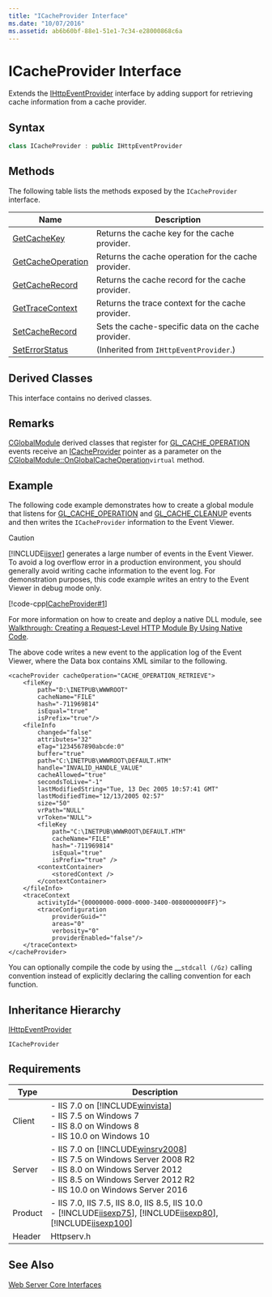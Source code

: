 ```yaml
---
title: "ICacheProvider Interface"
ms.date: "10/07/2016"
ms.assetid: ab6b60bf-88e1-51e1-7c34-e28000868c6a
---
```

# ICacheProvider Interface
Extends the [IHttpEventProvider](../../web-development-reference/native-code-api-reference/ihttpeventprovider-interface.md) interface by adding support for retrieving cache information from a cache provider.  
  
## Syntax  
  
```cpp  
class ICacheProvider : public IHttpEventProvider  
```  
  
## Methods  
 The following table lists the methods exposed by the `ICacheProvider` interface.  
  
|Name|Description|  
|----------|-----------------|  
|[GetCacheKey](../../web-development-reference/native-code-api-reference/icacheprovider-getcachekey-method.md)|Returns the cache key for the cache provider.|  
|[GetCacheOperation](../../web-development-reference/native-code-api-reference/icacheprovider-getcacheoperation-method.md)|Returns the cache operation for the cache provider.|  
|[GetCacheRecord](../../web-development-reference/native-code-api-reference/icacheprovider-getcacherecord-method.md)|Returns the cache record for the cache provider.|  
|[GetTraceContext](../../web-development-reference/native-code-api-reference/icacheprovider-gettracecontext-method.md)|Returns the trace context for the cache provider.|  
|[SetCacheRecord](../../web-development-reference/native-code-api-reference/icacheprovider-setcacherecord-method.md)|Sets the cache-specific data on the cache provider.|  
|[SetErrorStatus](../../web-development-reference/native-code-api-reference/ihttpeventprovider-seterrorstatus-method.md)|(Inherited from `IHttpEventProvider`.)|  
  
## Derived Classes  
 This interface contains no derived classes.  
  
## Remarks  
 [CGlobalModule](../../web-development-reference/native-code-api-reference/cglobalmodule-class.md) derived classes that register for [GL_CACHE_OPERATION](../../web-development-reference/native-code-api-reference/request-processing-constants.md) events receive an [ICacheProvider](../../web-development-reference/native-code-api-reference/icacheprovider-interface.md) pointer as a parameter on the [CGlobalModule::OnGlobalCacheOperation](../../web-development-reference/native-code-api-reference/cglobalmodule-onglobalcacheoperation-method.md)`virtual` method.  
  
## Example  
 The following code example demonstrates how to create a global module that listens for [GL_CACHE_OPERATION](../../web-development-reference/native-code-api-reference/request-processing-constants.md) and [GL_CACHE_CLEANUP](../../web-development-reference/native-code-api-reference/request-processing-constants.md) events and then writes the `ICacheProvider` information to the Event Viewer.  
  
> [!CAUTION]
>  [!INCLUDE[iisver](../../wmi-provider/includes/iisver-md.md)] generates a large number of events in the Event Viewer. To avoid a log overflow error in a production environment, you should generally avoid writing cache information to the event log. For demonstration purposes, this code example writes an entry to the Event Viewer in debug mode only.  
  
 [!code-cpp[ICacheProvider#1](../../../samples/snippets/cpp/VS_Snippets_IIS/IIS7/ICacheProvider/cpp/ICacheProvider.cpp#1)]  
  
 For more information on how to create and deploy a native DLL module, see [Walkthrough: Creating a Request-Level HTTP Module By Using Native Code](../../web-development-reference/native-code-development-overview/walkthrough-creating-a-request-level-http-module-by-using-native-code.md).  
  
 The above code writes a new event to the application log of the Event Viewer, where the Data box contains XML similar to the following.  
  
```  
<cacheProvider cacheOperation="CACHE_OPERATION_RETRIEVE">  
    <fileKey   
        path="D:\INETPUB\WWWROOT"   
        cacheName="FILE"   
        hash="-711969814"   
        isEqual="true"   
        isPrefix="true"/>  
    <fileInfo   
        changed="false"   
        attributes="32"   
        eTag="1234567890abcde:0"   
        buffer="true"   
        path="C:\INETPUB\WWWROOT\DEFAULT.HTM"   
        handle="INVALID_HANDLE_VALUE"   
        cacheAllowed="true"   
        secondsToLive="-1"   
        lastModifiedString="Tue, 13 Dec 2005 10:57:41 GMT"   
        lastModifiedTime="12/13/2005 02:57"   
        size="50"   
        vrPath="NULL"   
        vrToken="NULL">  
        <fileKey   
            path="C:\INETPUB\WWWROOT\DEFAULT.HTM"   
            cacheName="FILE"   
            hash="-711969814"   
            isEqual="true"   
            isPrefix="true" />  
        <contextContainer>  
            <storedContext />  
        </contextContainer>  
    </fileInfo>  
    <traceContext   
        activityId="{00000000-0000-0000-3400-0080000000FF}">  
        <traceConfiguration   
            providerGuid=""   
            areas="0"   
            verbosity="0"   
            providerEnabled="false"/>  
    </traceContext>  
</cacheProvider>  
```  
  
 You can optionally compile the code by using the __`stdcall (/Gz)` calling convention instead of explicitly declaring the calling convention for each function.  
  
## Inheritance Hierarchy  
 [IHttpEventProvider](../../web-development-reference/native-code-api-reference/ihttpeventprovider-interface.md)  
  
 `ICacheProvider`  
  
## Requirements  
  
|Type|Description|  
|----------|-----------------|  
|Client|-   IIS 7.0 on [!INCLUDE[winvista](../../wmi-provider/includes/winvista-md.md)]<br />-   IIS 7.5 on Windows 7<br />-   IIS 8.0 on Windows 8<br />-   IIS 10.0 on Windows 10|  
|Server|-   IIS 7.0 on [!INCLUDE[winsrv2008](../../wmi-provider/includes/winsrv2008-md.md)]<br />-   IIS 7.5 on Windows Server 2008 R2<br />-   IIS 8.0 on Windows Server 2012<br />-   IIS 8.5 on Windows Server 2012 R2<br />-   IIS 10.0 on Windows Server 2016|  
|Product|-   IIS 7.0, IIS 7.5, IIS 8.0, IIS 8.5, IIS 10.0<br />-   [!INCLUDE[iisexp75](../../web-development-reference/native-code-api-reference/includes/iisexp75-md.md)], [!INCLUDE[iisexp80](../../web-development-reference/native-code-api-reference/includes/iisexp80-md.md)], [!INCLUDE[iisexp100](../../web-development-reference/native-code-api-reference/includes/iisexp100-md.md)]|  
|Header|Httpserv.h|  
  
## See Also  
 [Web Server Core Interfaces](../../web-development-reference/native-code-api-reference/web-server-core-interfaces.md)